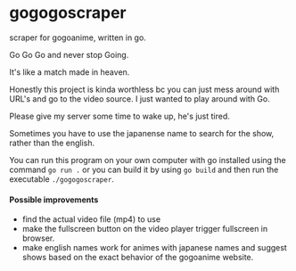 # gogogoscraper
scraper for gogoanime, written in go.

Go Go Go and never stop Going.

It's like a match made in heaven.

<!-- ![Chitanda_Eru_Holding_GO_Programming_Language](https://user-images.githubusercontent.com/68170909/149233085-d8ff020f-8439-438a-ae4e-8c97044e8b77.jpg) -->

Honestly this project is kinda worthless bc you can just mess around with URL's and go to the video source. I just wanted to play around with Go.

<!-- Deployed on Heroku at https://gogogoscraper.herokuapp.com/ -->

Please give my server some time to wake up, he's just tired.
<!-- 
WARNING: there may be some ads and popups (sometimes NSFW) on the video player because of the video source. I did not put the ad there, it's attached to the video source. Please ignore these the best that you can, and close them. -->

Sometimes you have to use the japanense name to search for the show, rather than the english.

You can run this program on your own computer with go installed using the command `go run .` or you can build it by using `go build` and then run the executable `./gogogoscraper`.

#### Possible improvements
- find the actual video file (mp4) to use
- make the fullscreen button on the video player trigger fullscreen in browser.
- make english names work for animes with japanese names and suggest shows based on the exact behavior of the gogoanime website.
